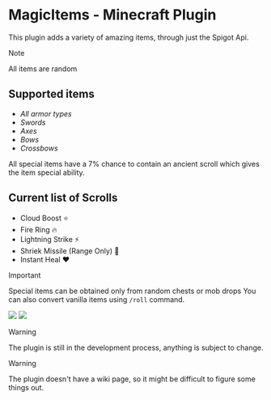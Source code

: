 # MagicItems - Minecraft Plugin
This plugin adds a variety of amazing items, through just the Spigot Api.

> [!NOTE]
> All items are random

## Supported items
  - *All armor types*
  - *Swords*
  - *Axes*
  - *Bows*
  - *Crossbows*

All special items have a 7% chance to contain an ancient scroll which gives the item special ability.

## Current list of Scrolls
  - Cloud Boost ⭐
  - Fire Ring 🔥
  - Lightning Strike ⚡
  - Shriek Missile (Range Only) 🏹
  - Instant Heal ❤️

> [!IMPORTANT]
> Special items can be obtained only from random chests or mob drops
> You can also convert vanilla items using
> ```/roll``` command.

![](https://imgur.com/xxUXXpT.png)
![](https://imgur.com/wCEazN1.png)

> [!WARNING]
> The plugin is still in the development process, anything is subject to change.

> [!WARNING]
> The plugin doesn't have a wiki page, so it might be difficult to figure some things out.
